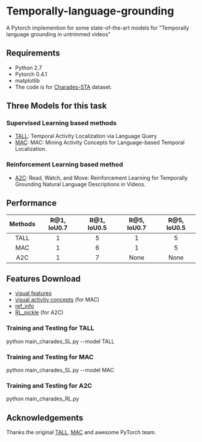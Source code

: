 # Temporally-language-grounding
A Pytorch implemention for some state-of-the-art models for "Temporally language grounding in untrimmed videos"

## Requirements
- Python 2.7
- Pytorch 0.4.1
- matplotlib
- The code is for [Charades-STA](https://arxiv.org/pdf/1705.02101.pdf) dataset.

## Three Models for this task
### Supervised Learning based methods
- [TALL](http://openaccess.thecvf.com/content_ICCV_2017/papers/Gao_TALL_Temporal_Activity_ICCV_2017_paper.pdf): Temporal Activity Localization via Language Query
- [MAC](https://arxiv.org/pdf/1811.08925.pdf): MAC: Mining Activity Concepts for Language-based Temporal Localization.
### Reinforcement Learning based method
- [A2C]((https://arxiv.org/abs/1901.06829v1)): Read, Watch, and Move: Reinforcement Learning for Temporally Grounding Natural Language Descriptions in Videos.

## Performance
| Methods        | R@1, IoU0.7   |  R@1, IoU0.5  | R@5, IoU0.7   |  R@5, IoU0.5  |
|  :------:   | :-----:   | :----: | :----: | :----: |
| TALL        | 1      |   5    |1      |   5    |
|  MAC        | 1      |   6    |1      |   5    |
|  A2C        | 1      |   7    |  None      |   None    |

## Features Download
- [visual features](https://drive.google.com/open?id=1vFxDw4AkGVgfILH-6xaHofLZ7PbWwFC2)
- [visual activity concepts](https://drive.google.com/open?id=1biKPDmb7hbzowKLMIRSTLE0w_tWbGPAe) (for MAC)
- [ref_info](https://drive.google.com/open?id=16rFGu9rnhnH-WQeUmN7VtMgljrhGspll)
- [RL_pickle]() (for A2C)

### Training and Testing for TALL
python main_charades_SL.py --model TALL

### Training and Testing for MAC
python main_charades_SL.py --model MAC

### Training and Testing for A2C
python main_charades_RL.py


## Acknowledgements
Thanks the original [TALL](https://github.com/jiyanggao/TALL), [MAC](https://github.com/runzhouge/MAC) and awesome PyTorch team.

